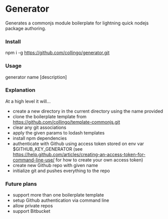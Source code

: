 # Generator

Generates a commonjs module boilerplate for lightning quick nodejs package authoring.

### Install

npm i -g https://github.com/collingo/generator.git

### Usage

generator name \[description\]

### Explanation

At a high level it will...

- create a new directory in the current directory using the name provided
- clone the boilerplate template from https://github.com/collingo/template-commonjs.git
- clear any git associations
- apply the given params to lodash templates
- install npm dependencies
- authenticate with Github using access token stored on env var $GITHUB_KEY_GENERATOR (see https://help.github.com/articles/creating-an-access-token-for-command-line-use/ for how to create your own access token)
- create new Github repo with given name
- initialize git and pushes everything to the repo

### Future plans

- support more than one boilerplate template
- setup Github authentication via command line
- allow private repos
- support Bitbucket